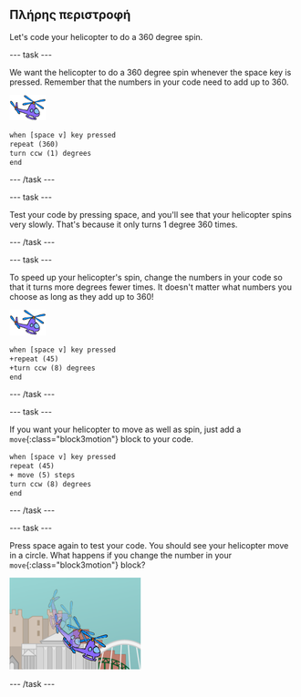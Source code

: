 ## Πλήρης περιστροφή

Let's code your helicopter to do a 360 degree spin.

--- task ---

We want the helicopter to do a 360 degree spin whenever the space key is pressed. Remember that the numbers in your code need to add up to 360.

![helicopter sprite](images/helicopter-sprite.png)

```blocks3
when [space v] key pressed
repeat (360)
turn ccw (1) degrees
end
```

--- /task ---

--- task ---

Test your code by pressing space, and you'll see that your helicopter spins very slowly. That's because it only turns 1 degree 360 times.

--- /task ---

--- task ---

To speed up your helicopter's spin, change the numbers in your code so that it turns more degrees fewer times. It doesn't matter what numbers you choose as long as they add up to 360!

![helicopter sprite](images/helicopter-sprite.png)

```blocks3
when [space v] key pressed
+repeat (45)
+turn ccw (8) degrees
end
```

--- /task ---

--- task ---

If you want your helicopter to move as well as spin, just add a `move`{:class="block3motion"} block to your code.

```blocks3
when [space v] key pressed
repeat (45)
+ move (5) steps
turn ccw (8) degrees
end
```

--- /task ---

--- task ---

Press space again to test your code. You should see your helicopter move in a circle. What happens if you change the number in your `move`{:class="block3motion"} block?

![helicopter looping](images/toys-helicopter-360-move-test.png)

--- /task ---

